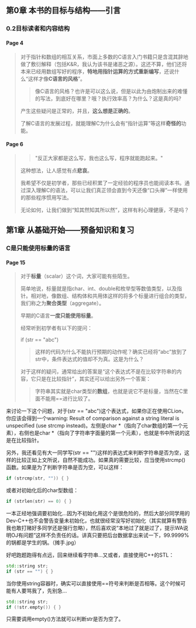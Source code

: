 ## 第0章 本书的目标与结构——引言
### 0.2目标读者和内容结构
#### Page 4
> 对于指针和数组的相互关系，市面上多数的C语言入门书籍只是含混其辞地做了敷衍解释（包括K&R，我认为该书是诸恶之源）。这还不算，他们还将本来已经用数组写好的程序，**特地用指针运算的方式重新编写**，还说什么“这样才像**C语言的风格**”。
>
>> 像C语言的风格？也许是可以这么说，但是以此为由炮制出来的难懂的写法，到底好在哪里？哦？执行效率高？为什么？这是真的吗?
>
> 产生这些疑问是正常的，并且，**这么想是正确的**。
>
> 了解C语言的发展过程，就能理解C为什么会有“指针运算”等这样**奇怪的**功能。

#### Page 6
>> "反正大家都是这么写，我也这么写，程序就能跑起来。"
>
> 这种想法，让人感觉有点**悲哀**。
>
> 我希望不仅是初学者，那些已经积累了一定经验的程序员也能阅读本书。通过深入理解C的语法，可以让我们真正领会直到今天还像“口头禅”一样使用的那些程序惯用写法。
>
> 无论如何，让我们做到“知其然知其所以然”，这样有利心理健康，不是吗？

## 第1章 从基础开始——预备知识和复习
### C是只能使用标量的语言
#### Page 15
> 对于**标量**（scalar）这个词，大家可能有些陌生。
>
> 简单地说，标量就是指char、int、double和枚举型等数值类型，以及指针。相对地，像数组、结构体和共用体这样的将多个标量进行组合的类型，我们称之为**聚合类型**（aggregate）。
>
> 早期的C语言**一度只能使用标量**。
>
> 经常听到初学者有以下的提问：
>
> if (str == "abc")
>
>> 这样的代码为什么不能执行预期的动作呢？确实已经将“abc”放到了str中，条件表达式的值却不为真。这是为什么？
>
> 对于这样的疑问，通常给出的答案是“这个表达式不是在比较字符串的内容，它只是在比较指针”，其实还可以给出另外一个答案：
>
>> 字符串其实就是char类型的**数组**，也就是说它不是标量，当然在C里面不能用==进行比较了。

来讨论一下这个问题，对于(str == "abc")这个表达式，如果你正在使用CLion，你应该会得到一个warning: Result of comparison against a string literal is unspecified (use strcmp instead)。左侧是char \*（指向了char数组的第一个元素），右侧也是char \*（指向了字符串字面量的第一个元素），也就是书中所说的这是在比较指针。

另外，我还看见有大一同学写(str == "")这样的表达式来判断字符串是否为空，这样的比较正如上文所说，自然不能成功。如果真的需要比较，应当使用strcmp()函数。如果是为了判断字符串是否为空，可以这样：
``` cpp
if (strcmp(str, "")) { }
```
或者对初始化后的char型数组：
``` cpp
if (strlen(str) == 0) { }
```
一本正经地强调要初始化...因为不初始化用这个是很危险的，然后大部分同学用的Dev-C++也不会警告变量未初始化，也就很经常没写好初始化（其实就算有警告我也敢打赌好多同学还是强行忽略），然后喜欢说“本地过了就是过了，提示WA说明OJ有问题”这样不负责任的话。讲真只要把后台数据拿出来试一下，99.9999%的锅都是学生的锅。（摊手.jpg）

好吧跑题跑得有点远，回来继续看字符串...又或者，直接使用C++的STL：
``` cpp
std::string str;
if (str == "") { }
```
当你使用string容器时，确实可以直接使用==符号来判断是否相等。这个时候可能有人要骂我了，先别急...
``` cpp
std::string str;
if (!str.empty()) { }
```
只需要调用empty()方法就可以判断str是否为空了。
